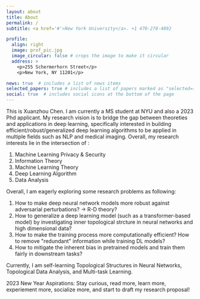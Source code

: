 ```yaml
---
layout: about
title: About
permalink: /
subtitle: <a href='#'>New York University</a>. +1 470-278-4892

profile:
  align: right
  image: prof_pic.jpg
  image_circular: false # crops the image to make it circular
  address: >
    <p>255 Schermerhorn Street</p>
    <p>New York, NY 11201</p>

news: true  # includes a list of news items
selected_papers: true # includes a list of papers marked as "selected={true}"
social: true  # includes social icons at the bottom of the page
---
```


This is Xuanzhou Chen. I am currently a MS student at NYU and also a 2023 Phd applicant. My research vision is to bridge the gap between theoreties and applications in deep learning, specifically interested in building efficient/robust/generalized deep learning algorithms to be applied in multiple fields such as NLP and medical imaging. Overall, my research interests lie in the intersection of :
1. Machine Learning Privacy & Security 
2. Information Theory 
3. Machine Learning Theory 
4. Deep Learning Algorithm 
5. Data Analysis

Overall, I am eagerly exploring some research problems as following: 
1. How to make deep neural network models more robust against adversarial perturbations? -> R-D theory?
2. How to generalize a deep learning model (such as a transformer-based model) by investigating inner topological strcture in neural networks and high dimensional data? 
3. How to make the training process more computationally efficient? How to remove "redundant" information while training DL models? 
4. How to mitigate the inherent bias in pretrained models and train them fairly in downstream tasks? 

Currently, I am self-learning Topological Structures in Neural Networks, Topological Data Analysis, and Multi-task Learning.


2023 New Year Aspirations:
    Stay curious, read more, learn more, experiement more, socialize more, and start to draft my research proposal!





<!-- Put your address / P.O. box / other info right below your picture. You can also disable any these elements by editing `profile` property of the YAML header of your `_pages/about.md`. Edit `_bibliography/papers.bib` and Jekyll will render your [publications page](/al-folio/publications/) automatically. -->

<!-- Link to your social media connections, too. This theme is set up to use [Font Awesome icons](http://fortawesome.github.io/Font-Awesome/) and [Academicons](https://jpswalsh.github.io/academicons/), like the ones below. Add your Facebook, Twitter, LinkedIn, Google Scholar, or just disable all of them. -->
